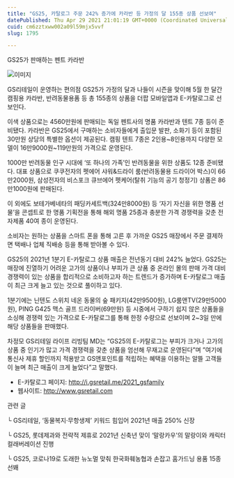 ```yaml
---
title: "GS25, 카탈로그 주문 242% 증가에 카라반 등 가정의 달 155종 상품 선보여"
datePublished: Thu Apr 29 2021 21:01:19 GMT+0000 (Coordinated Universal Time)
cuid: cm6zztxww002a09l59mjx5vvf
slug: 1795

---
```



GS25가 판매하는 펜트 카라반

![이미지](https://cdn.hashnode.com/res/hashnode/image/upload/v1739248802292/b7ab38a8-adee-47cd-9418-d5808e1b5f64.jpeg)

GS리테일이 운영하는 편의점 GS25가 가정의 달과 나들이 시즌을 맞이해 5월 한 달간 캠핑용 카라반, 반려동물용품 등 총 155종의 상품을 더팝 모바일앱과 E-카탈로그로 선보인다.

이색 상품으로는 4560만원에 판매되는 독일 펜트사의 명품 카라반과 텐트 7종 등이 준비됐다. 카라반은 GS25에서 구매하는 소비자들에게 출입문 발판, 소화기 등이 포함된 30만원 상당의 특별한 옵션이 제공된다. 캠핑 텐트 7종은 2인용~8인용까지 다양한 모델이 16만9000원~119만원의 가격으로 운영된다.

1000만 반려동물 인구 시대에 ‘또 하나의 가족’인 반려동물을 위한 상품도 12종 준비됐다. 대표 상품으로 쿠쿠전자의 펫에어 샤워&드라이 룸(반려동물용 드라이어 박스)이 66만2000원, 삼성전자의 비스포크 큐브에어 펫케어(탈취 기능의 공기 청정기) 상품은 86만1000원에 판매된다.

이 외에도 보테가베네타의 패딩카세트백(324만8000원) 등 ‘자기 자신을 위한 명품 선물’을 콘셉트로 한 명품 기획전을 통해 해외 명품 25종과 충분한 가격 경쟁력을 갖춘 전자제품 40여 종이 운영된다.

소비자는 원하는 상품을 스마트 폰을 통해 고른 후 가까운 GS25 매장에서 주문 결제하면 택배나 업체 직배송 등을 통해 받아볼 수 있다.

GS25의 2021년 1분기 E-카탈로그 상품 매출은 전년동기 대비 242% 늘었다. GS25는 매장에 진열하기 어려운 고가의 상품이나 부피가 큰 상품 중 온라인 몰의 판매 가격 대비 경쟁력이 있는 상품을 합리적으로 소비하고자 하는 트렌드가 증가하며 E-카탈로그 매출이 최근 크게 늘고 있는 것으로 풀이하고 있다.

1분기에는 닌텐도 스위치 네온 동물의 숲 패키지(42만9500원), LG룸앤TV(29만5000원), PING G425 맥스 골프 드라이버(69만원) 등 시중에서 구하기 쉽지 않은 상품들을 소싱해 경쟁력 있는 가격으로 E-카탈로그를 통해 한정 수량으로 선보이며 2~3일 만에 해당 상품들을 판매했다.

차정모 GS리테일 라이프 리빙팀 MD는 “GS25의 E-카탈로그는 부피가 크거나 고가의 상품 중 인기가 많고 가격 경쟁력을 갖춘 상품을 엄선해 무재고로 운영된다”며 ”여기에 통신사 제휴 할인까지 적용받고 GS앤포인트를 적립하는 혜택을 이용하는 알뜰 고객들이 늘며 최근 매출이 크게 늘었다”고 말했다.

- E-카탈로그 페이지: http://i.gsretail.me/2021_gsfamily
- 웹사이트: http://www.gsretail.com

관련 글

└ GS리테일, ‘동물복지·무항생제’ 키워드 힘입어 2021년 매출 250% 신장

└ GS25, 롯데제과와 전략적 제휴로 2021년 신축년 맞이 ‘말랑카우’의 말랑이와 캐릭터 컬래버레이션 진행

└ GS25, 코로나19로 도래한 뉴노멀 맞춰 한국화훼농협과 손잡고 홈가드닝 용품 15종 선봬
